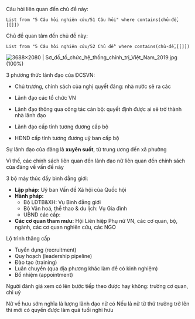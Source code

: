 Câu hỏi liên quan đến chủ đề này:
```dataview
List from "5 Câu hỏi nghiên cứu/51 Câu hỏi" where contains(chủ-đề,[[]]) 
```

Chủ đề quan tâm đến chủ đề này:
```dataview
List from "5 Câu hỏi nghiên cứu/52 Chủ đề" where contains(chủ-đề,[[]]) 
```
![3688×2080 | Sơ_đồ_tổ_chức_hệ_thống_chính_trị_Việt_Nam_2019.jpg (100%)](https://upload.wikimedia.org/wikipedia/commons/0/06/S%C6%A1_%C4%91%E1%BB%93_t%E1%BB%95_ch%E1%BB%A9c_h%E1%BB%87_th%E1%BB%91ng_ch%C3%ADnh_tr%E1%BB%8B_Vi%E1%BB%87t_Nam_2019.jpg "3688×2080 | Sơ_đồ_tổ_chức_hệ_thống_chính_trị_Việt_Nam_2019.jpg (100%)")

3 phương thức lãnh đạo của ĐCSVN:
- Chủ trương, chính sách của nghị quyết đảng: nhà nước sẽ ra các 
- Lãnh đạo các tổ chức VN
- Lãnh đạo thông qua công tác cán bộ: quyết định được ai sẽ trở thành nhà lãnh đạo

- Lãnh đạo cấp tỉnh tương đương cấp bộ
- HĐND cấp tỉnh tương đương uỷ ban cấp bộ

Sự lãnh đạo của đảng là **xuyên suốt**, từ trung ương đến xã phường

Vì thế, các chính sách liên quan đến lãnh đạo nữ liên quan đến chính sách của đảng về vấn đề này

3 bộ máy thúc đẩy bình đẳng giới:
- **Lập pháp:** Uỷ ban Vấn đề Xã hội của Quốc hội
- **Hành pháp:** 
	- Bộ LĐTB&XH: Vụ Bình đẳng giới
	- Bộ Văn hoá, thể thao & du lịch: Vụ Gia đình
	- UBND các cấp:
- **Các cơ quan tham mưu:** Hội Liên hiệp Phụ nữ VN, các cơ quan, bộ, ngành, các cơ quan nghiên cứu, các NGO

Lộ trình thăng cấp
- Tuyển dụng (recruitment) 
- Quy hoạch (leadership pipeline) 
- Đào tạo (training) 
- Luân chuyển (qua địa phương khác làm để có kinh nghiệm) 
- Bổ nhiệm (appointment) 

Người đánh giá xem có lên bước tiếp theo được hay không: trưởng cơ quan, chi uỷ

Nữ về hưu sớm nghĩa là lượng lãnh đạo nữ có 
Nếu là nữ từ thứ trưởng trở lên thì mới có quyền được làm quá tuổi nghỉ hưu